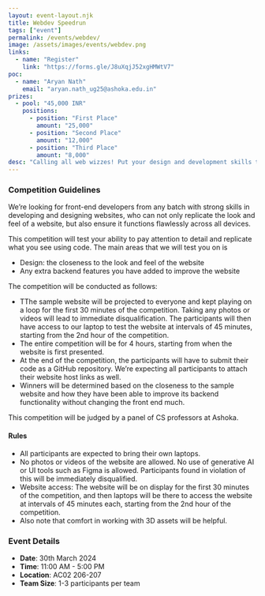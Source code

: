 ```yaml
---
layout: event-layout.njk
title: Webdev Speedrun
tags: ["event"]
permalink: /events/webdev/
image: /assets/images/events/webdev.png
links:
  - name: "Register"
    link: "https://forms.gle/J8uXqjJ52xgHMWtV7"
poc:
  - name: "Aryan Nath"
    email: "aryan.nath_ug25@ashoka.edu.in"
prizes: 
  - pool: "45,000 INR"
    positions:
      - position: "First Place"
        amount: "25,000"
      - position: "Second Place"
        amount: "12,000"
      - position: "Third Place"
        amount: "8,000"
desc: "Calling all web wizzes! Put your design and development skills to the test by replicating a given sample website under a time crunch. We’re open to any frameworks you want to use, the only constraint is you have to make everything with code, no UI tools such as Figma or generative AI tools are allowed. We'll be looking for matches in terms of layout, functionality, and responsiveness across all devices. Additional backend features added to improve the website will receive extra points. So sharpen your development skills, and get ready to showcase your website cloning expertise!"
---
```

### Competition Guidelines
We’re looking for front-end developers from any batch with strong skills in developing and designing websites, who can not only replicate the look and feel of a website, but also ensure it functions flawlessly across all devices.

This competition will test your ability to pay attention to detail and replicate what you see using code. The main areas that we will test you on is 
- Design: the closeness to the look and feel of the website
- Any extra backend features you have added to improve the website

The competition will be conducted as follows:
- TThe sample website will be projected to everyone and kept playing on a loop for the first 30 minutes of the competition. Taking any photos or videos will lead to immediate disqualification. The participants will then have access to our laptop to test the website at intervals of 45 minutes, starting from the 2nd hour of the competition.
- The entire competition will be for 4 hours, starting from when the website is first presented.
- At the end of the competition, the participants will have to submit their code as a GitHub repository. We’re expecting all participants to attach their website host links as well.
- Winners will be determined based on the closeness to the sample website and how they have been able to improve its backend functionality without changing the front end much.

This competition will be judged by a panel of CS professors at Ashoka.

#### Rules
- All participants are expected to bring their own laptops.
- No photos or videos of the website are allowed. No use of generative AI or UI tools such as Figma is allowed. Participants found in violation of this will be immediately disqualified.
- Website access: The website will be on display for the first 30 minutes of the competition, and then laptops will be there to access the website at intervals of 45 minutes each, starting from the 2nd hour of the competition.
- Also note that comfort in working with 3D assets will be helpful.

### Event Details
- **Date**: 30th March 2024
- **Time**: 11:00 AM - 5:00 PM
- **Location**: AC02 206-207
- **Team Size**: 1-3 participants per team
